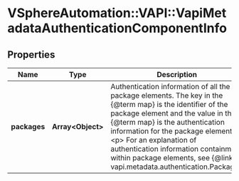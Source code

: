 # VSphereAutomation::VAPI::VapiMetadataAuthenticationComponentInfo

## Properties
Name | Type | Description | Notes
------------ | ------------- | ------------- | -------------
**packages** | **Array&lt;Object&gt;** | Authentication information of all the package elements. The key in the {@term map} is the identifier of the package element and the value in the {@term map} is the authentication information for the package element. &lt;p&gt; For an explanation of authentication information containment within package elements, see {@link vapi.metadata.authentication.Package}. | 


